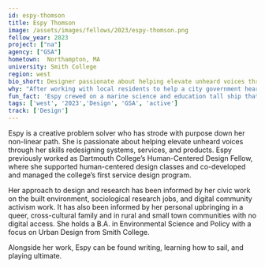 ```yaml
---
id: espy-thomson
title: Espy Thomson
image: /assets/images/fellows/2023/espy-thomson.png
fellow_year: 2023
project: ["na"]
agency: ["GSA"]
hometown:  Northampton, MA
university: Smith College
region: west
bio_short: Designer passionate about helping elevate unheard voices through her skills redesigning systems, services, and products
why: "After working with local residents to help a city government hear and understand their housing needs, I became interested in civic tech. I was excited to discover the U.S. Digital Corps because it provides a gateway to do the work I want to do with the potential for large-scale impact. There is also an amazing community of designers, with support for early-career professionals."
fun_fact: 'Espy crewed on a marine science and education tall ship that sailed from San Diego to Tahiti.'
tags: ['west', '2023','Design', 'GSA', 'active']
track: ['Design']
---
```


Espy is a creative problem solver who has strode with purpose down her non-linear path. She is passionate about helping elevate unheard voices through her skills redesigning systems, services, and products. Espy previously worked as Dartmouth College’s Human-Centered Design Fellow, where she supported human-centered design classes and co-developed and managed the college’s first service design program.

Her approach to design and research has been informed by her civic work on the built environment, sociological research jobs, and digital community activism work. It has also been informed by her personal upbringing in a queer, cross-cultural family and in rural and small town communities with no digital access. She holds a B.A. in Environmental Science and Policy with a focus on Urban Design from Smith College.

Alongside her work, Espy can be found writing, learning how to sail, and playing ultimate.
